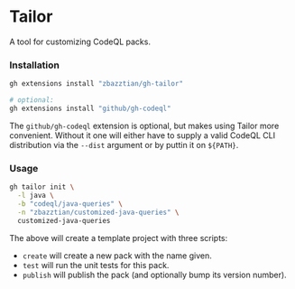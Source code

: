 # Tailor #

A tool for customizing CodeQL packs.

### Installation ###

```sh
gh extensions install "zbazztian/gh-tailor"

# optional:
gh extensions install "github/gh-codeql"
```

The `github/gh-codeql` extension is optional, but makes using Tailor more convenient. Without it one will either have to supply a valid CodeQL CLI distribution via the `--dist` argument or by puttin it on `${PATH}`.

### Usage ###

```sh
gh tailor init \
  -l java \
  -b "codeql/java-queries" \
  -n "zbazztian/customized-java-queries" \
  customized-java-queries
```

The above will create a template project with three scripts:
* `create` will create a new pack with the name given.
* `test` will run the unit tests for this pack.
* `publish` will publish the pack (and optionally bump its version number).
